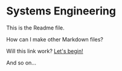 # Systems Engineering

This is the Readme file.

How can I make other Markdown files?

Will this link work? [Let's begin!](LetsBegin.md)

And so on...
